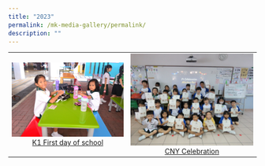 ```yaml
---
title: "2023"
permalink: /mk-media-gallery/permalink/
description: ""
---
```

|                 |                                     |
|:-------------:|:----------------:|
| ![](/images/P1%20First%20Day.jpg) <a href="https://photos.app.goo.gl/PyKMPJCmrF9AcY4q8" target="_blank"> K1 First day of school</a>      |![](/images/P1%20First%20Month.jpg)    <a href="https://photos.app.goo.gl/rnBk7s4tf6dJwfVY6" target="_blank"> CNY Celebration</a>
